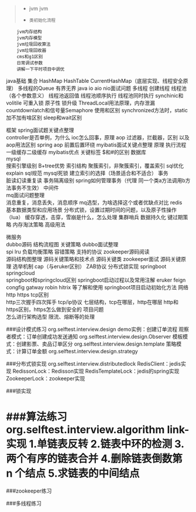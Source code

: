 > - jvm	jvm	
> -		类初始化流程
		jvm内存结构
		jvm内存模型
		jvm垃圾回收算法
		jvm垃圾回收器
		cms和g1区别
		日常调试参数
		讲解一下平时项目中调优
java基础	集合	HashMap
		HashTable
		CurrentHashMap（底层实现、线程安全原理）
		多线程的Queue 有界无界
	java io aio nio面试问题	
	多线程	
		创建线程
		线程池（各个参数意义）
		线程池返回值
		线程池顺序执行
		线程池同时执行
		synchinic和volitile
		可重入锁
		原子性
		锁升级
		ThreadLocal用法原理，内存泄漏
		countdownlatch和信号量Semaphore 使用和区别
		synchronized方法时，static加不加有啥区别
		sleep和wait区别
		
框架	spring面试题关键点整理	
		controller是否单例，为什么
		ioc怎么回事，原理
		aop
		过滤器，拦截器，区别 以及aop用法区别
		spring aop 前置后置环绕
	myibatis面试关键点整理	
		原理
		执行流程
		一级缓存二级缓存
		myibatis优点
		关键标签 $和#的区别
数据库		
	mysql	
		搜索引擎级别
		B+tree优势
		索引结构
		聚簇索引，非聚簇索引，覆盖索引
		sql优化 explain
		sql规范
		mysql死锁
		建立索引的选择（场景适合和不适合）
	事务	
		脏读幻读重复读
		事务隔离级别
		spring如何管理事务（代理 同一个类a方法调用b方法事务不生效）
中间件		
	mq面试问题整理	
		消息重复，消息丢失，消息顺序
		mq选型，为啥选择这个或者优缺点对比
	redis	
		基本数据类型和应用场景
		分布式锁，设置过期时间的问题，以及原子性操作（lua）
		缓存穿透，击穿，雪崩是什么，怎么处理
		集群哨兵
		数据持久化
		键过期策略
		内存淘汰策略
		高级用法
		
微服务		
	dubbo源码	
		结构流程图
		关键策略
	dubbo面试整理	
		spi
		lru
		负载均衡策略
		容错策略
		支持的协议
	zookeeper源码阅读	
		源码结构图整理
		源码关键策略和技术点
		源码关键类
	zookeeper面试	
		源码关键原理
		选举机制
		cap（与eruker区别）
		ZAB协议
		分布式锁实现
	springboot springcloud	
		springboot和springcloud区别
		springboot启动过程以及常用注解
		eruker feign congfig gatway robin hitrix 等了解和使用
		springboot项目启动初始化方法
网络		
	http https tcp区别	
		http三次握手四次挥手
		tcp/ip协议
		七层结构，tcp在哪层，http在哪层
		http和https区别，https怎么做到安全的
项目问题		
		怎么进行架构选型
		限流、熔断等的处理






###设计模式练习 org.selftest.interview.design
demo实例：创建订单流程
观察者模式：订单创建成功发送通知 org.selftest.interview.design.Observer
模板模式：创建影票、卖品订单区分 org.selftest.interview.design.template
策略模式：计算订单金额 org.selftest.interview.design.strategy


###分布式锁实现 org.selftest.interview.distributedlock
RedisClient：jedis实现
RedissonLock：Redisson实现
RedisTemplateLock：jedis的spring实现
ZookeeperLock：zookeeper实现

###锁实现


###算法练习 org.selftest.interview.algorithm
link-实现
    1.单链表反转
    2.链表中环的检测
    3.两个有序的链表合并
    4.删除链表倒数第 n 个结点
    5.求链表的中间结点
===================

###zookeeper练习


###多线程练习

